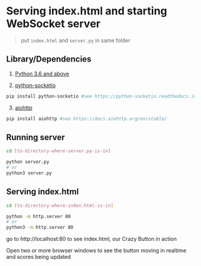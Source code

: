 # Serving index.html and starting WebSocket server

> put `index.html` and `server.py` in same folder

## Library/Dependencies

1. [Python 3.6 and above](https://www.python.org/)

2. [python-socketio](https://python-socketio.readthedocs.io/en/latest/server.html)

```bash
pip install python-socketio #see https://python-socketio.readthedocs.io/en/latest/server.html
```

3. [aiohttp](https://docs.aiohttp.org/en/stable/)

```bash
pip install aiohttp #see https://docs.aiohttp.org/en/stable/
```

## Running server

```bash
cd [to-directory-where-server.py-is-in]

python server.py
# or
python3 server.py
```

## Serving index.html

```bash
cd [to-directory-where-index.html-is-in]

python -m http.server 80
# or
python3 -m http.server 80
```

go to http://localhost:80 to see index.html, our Crazy Button in action

Open two or more browser windows to see the button moving in realtime and scores being updated

